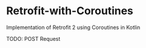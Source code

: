 # Retrofit-with-Coroutines
Implementation of Retrofit 2 using Coroutines in Kotlin

TODO: POST Request
